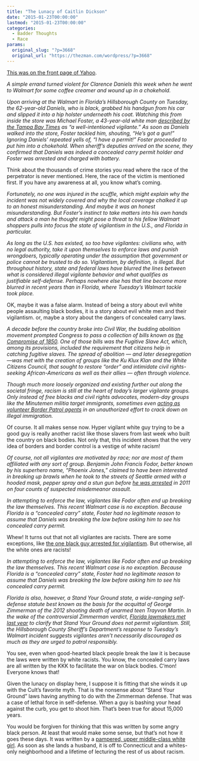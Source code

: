 ```yaml
---
title: "The Lunacy of Caitlin Dickson"
date: "2015-01-23T00:00:00"
lastmod: "2015-01-23T00:00:00"
categories:
  - Badder Thoughts
  - Race
params:
  original_slug: "?p=3668"
  original_url: "https://thezman.com/wordpress/?p=3668"
---
```


<a href="http://news.yahoo.com/author/caitlin-dickson/" rel="noopener"
target="_blank">This was on the front page of Yahoo</a>.

*A simple errand turned violent for Clarence Daniels this week when he
went to Walmart for some coffee creamer and wound up in a chokehold.*

*Upon arriving at the Walmart in Florida’s Hillsborough County on
Tuesday, the 62-year-old Daniels, who is black, grabbed his handgun from
his car and slipped it into a hip holster underneath his coat. Watching
this from inside the store was Michael Foster, a 43-year-old white man
<a
href="http://www.tampabay.com/news/publicsafety/man-shopping-for-coffee-creamer-at-walmart-attacked-by-vigilante-for/2214432"
data-rapid_p="26">described by the Tampa Bay Times</a> as “a
well-intentioned vigilante.” As soon as Daniels walked into the store,
Foster tackled him, shouting, “He’s got a gun!” Ignoring Daniels’
repeated yells of, “I have a permit!” Foster proceeded to put him into a
chokehold. When sheriff’s deputies arrived on the scene, they confirmed
that Daniels was indeed a concealed carry permit holder and Foster was
arrested and charged with battery.*

Think about the thousands of crime stories you read where the race of
the perpetrator is never mentioned. Here, the race of the victim is
mentioned first. If you have any awareness at all, you know what’s
coming.

*Fortunately, no one was injured in the scuffle, which might explain why
the incident was not widely covered and why the local coverage chalked
it up to an honest misunderstanding. And maybe it was an honest
misunderstanding. But Foster’s instinct to take matters into his own
hands and attack a man he thought might pose a threat to his fellow
Walmart shoppers pulls into focus the state of vigilantism in the U.S.,
and Florida in particular.*

*As long as the U.S. has existed, so too have vigilantes: civilians who,
with no legal authority, take it upon themselves to enforce laws and
punish wrongdoers, typically operating under the assumption that
government or police cannot be trusted to do so. Vigilantism, by
definition, is illegal. But throughout history, state and federal laws
have blurred the lines between what is considered illegal vigilante
behavior and what qualifies as justifiable self-defense. Perhaps nowhere
else has that line become more blurred in recent years than in Florida,
where Tuesday’s Walmart tackle took place.*

OK, maybe it was a false alarm. Instead of being a story about evil
white people assaulting black bodies, it is a story about evil white men
and their vigilantism. or, maybe a story about the dangers of concealed
carry laws.

*A decade before the country broke into Civil War, the budding abolition
movement prompted Congress to pass a collection of bills known as
<a href="http://www.pbs.org/wgbh/aia/part4/4p2951.html"
id="yui_3_16_0_1_1422027132176_1502" data-rapid_p="27">the Compromise of
1850</a>. One of those bills was the Fugitive Slave Act, which, among
its provisions, included the requirement that citizens help in catching
fugitive slaves. The spread of abolition — and later desegregation—was
met with the creation of groups like the Ku Klux Klan and the White
Citizens Council, that sought to restore “order” and intimidate civil
rights-seeking African-Americans as well as their allies — often through
violence.*

*Though much more loosely organized and existing further out along the
societal fringe, racism is still at the heart of today’s larger
vigilante groups. Only instead of free blacks and civil rights
advocates, modern-day groups like the Minutemen militia target
immigrants, sometimes even
<a href="http://rt.com/usa/175028-minutemen-project-operation-normandy/"
id="yui_3_16_0_1_1422027132176_1500" data-rapid_p="28">acting as
volunteer Border Patrol agents</a> in an unauthorized effort to crack
down on illegal immigration.*

Of course. It all makes sense now. Hyper vigilant white guy trying to be
a good guy is really another racist like those slavers from last week
who built the country on black bodies. Not only that, this incident
shows that the very idea of borders and border control is a vestige of
white racism!

*Of course, not all vigilantes are motivated by race; nor are most of
them affiliated with any sort of group. Benjamin John Francis Fodor,
better known by his superhero name, “Phoenix Jones,” claimed to have
been interested in breaking up brawls when he took to the streets of
Seattle armed with a hooded mask, pepper spray and a stun gun before <a
href="http://www.reuters.com/article/2011/10/13/us-superhero-arrest-idUSTRE79B4DI20111013%20"
data-rapid_p="29">he was arrested</a> in 2011 on four counts of
suspected misdemeanor assault.*

*In attempting to enforce the law, vigilantes like Fodor often end up
breaking the law themselves. This recent Walmart case is no exception.
Because Florida is a “concealed carry” state, Foster had no legitimate
reason to assume that Daniels was breaking the law before asking him to
see his concealed carry permit.*

Whew! It turns out that not all vigilantes are racists. There are some
exceptions, like <a
href="http://www.nbcnews.com/id/45143935/ns/us_news-crime_and_courts/t/seattle-superhero-phoenix-jones-loses-day-job-after-arrest/"
rel="noopener" target="_blank">the one black guy arrested for
vigilantism</a>. But otherwise, all the white ones are racists!

*In attempting to enforce the law, vigilantes like Fodor often end up
breaking the law themselves. This recent Walmart case is no exception.
Because Florida is a “concealed carry” state, Foster had no legitimate
reason to assume that Daniels was breaking the law before asking him to
see his concealed carry permit.*

*Florida is also, however, a Stand Your Ground state, a wide-ranging
self-defense statute best known as the basis for the acquittal of George
Zimmerman of the 2012 shooting death of unarmed teen Trayvon Martin. In
the wake of the controversial Zimmerman verdict, <a
href="http://www.businessinsider.com/florida-lawmakers-stand-your-ground-law-doesnt-allow-vigilantism-2014-3"
data-rapid_p="30">Florida lawmakers met last year</a> to clarify that
Stand Your Ground does not permit vigilantism. Still, the Hillsborough
County Sheriff’s Department’s response to Tuesday’s Walmart incident
suggests vigilantes aren’t necessarily discouraged as much as they are
urged to patrol responsibly.*

You see, even when good-hearted black people break the law it is because
the laws were written by white racists. You know, the concealed carry
laws are all written by the KKK to facilitate the war on black bodies.
C’mon! Everyone knows that!

Given the lunacy on display here, I suppose it is fitting that she winds
it up with the Cult’s favorite myth. That is the nonsense about “Stand
Your Ground” laws having anything to do with the Zimmerman defense. That
was a case of lethal force in self-defense. When a guy is bashing your
head against the curb, you get to shoot him. That’s been true for about
15,000 years.

You would be forgiven for thinking that this was written by some angry
black person. At least that would make some sense, but that’s not how it
goes these days. It was written by a
<a href="http://www.thedailybeast.com/contributors/caitlin-dickson.html"
rel="noopener" target="_blank">pampered, upper middle-class white
girl</a>. As soon as she lands a husband, it is off to Connecticut and a
whites-only neighborhood and a lifetime of lecturing the rest of us
about racism.
